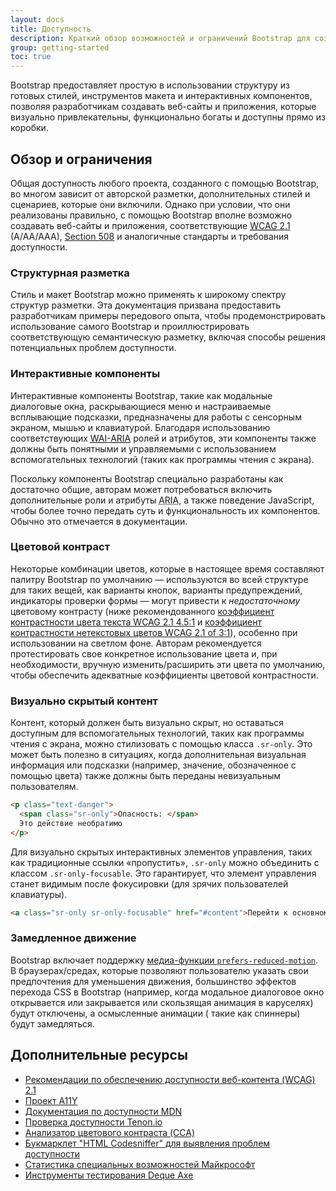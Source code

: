 ```yaml
---
layout: docs
title: Доступность
description: Краткий обзор возможностей и ограничений Bootstrap для создания доступного контента.
group: getting-started
toc: true
---
```


Bootstrap предоставляет простую в использовании структуру из готовых стилей, инструментов макета и интерактивных компонентов, позволяя разработчикам создавать веб-сайты и приложения, которые визуально привлекательны, функционально богаты и доступны прямо из коробки.

## Обзор и ограничения

Общая доступность любого проекта, созданного с помощью Bootstrap, во многом зависит от авторской разметки, дополнительных стилей и сценариев, которые они включили. Однако при условии, что они реализованы правильно, с помощью Bootstrap вполне возможно создавать веб-сайты и приложения, соответствующие [<abbr title="Руководству по доступности веб-контента">WCAG</abbr> 2.1](https://www.w3.org/TR/WCAG/) (A/AA/AAA), [Section 508](https://www.section508.gov/) и аналогичные стандарты и требования доступности.

### Структурная разметка

Стиль и макет Bootstrap можно применять к широкому спектру структур разметки. Эта документация призвана предоставить разработчикам примеры передового опыта, чтобы продемонстрировать использование самого Bootstrap и проиллюстрировать соответствующую семантическую разметку, включая способы решения потенциальных проблем доступности.

### Интерактивные компоненты

Интерактивные компоненты Bootstrap, такие как модальные диалоговые окна, раскрывающиеся меню и настраиваемые всплывающие подсказки, предназначены для работы с сенсорным экраном, мышью и клавиатурой. Благодаря использованию соответствующих [<abbr title="Инициатива веб-доступности">WAI</abbr>-<abbr title="Доступные полнофункциональные Интернет-приложения">ARIA</abbr>](https://www.w3.org/WAI/standards-guidelines/aria/) ролей и атрибутов, эти компоненты также должны быть понятными и управляемыми с использованием вспомогательных технологий (таких как программы чтения с экрана).

Поскольку компоненты Bootstrap специально разработаны как достаточно общие, авторам может потребоваться включить дополнительные роли и атрибуты <abbr title="Доступные полнофункциональные интернет-приложения">ARIA</abbr>, а также поведение JavaScript, чтобы более точно передать суть и функциональность их компонентов. Обычно это отмечается в документации.

### Цветовой контраст

Некоторые комбинации цветов, которые в настоящее время составляют палитру Bootstrap по умолчанию — используются во всей структуре для таких вещей, как варианты кнопок, варианты предупреждений, индикаторы проверки формы — могут привести к *недостаточному* цветовому контрасту (ниже рекомендованного [коэффициент контрастности цвета текста WCAG 2.1 4.5:1](https://www.w3.org/TR/WCAG/#contrast-minimum) и [коэффициент контрастности нетекстовых цветов WCAG 2.1 of 3:1](https://www.w3.org/TR/WCAG/#non-text-contrast)), особенно при использовании на светлом фоне. Авторам рекомендуется протестировать свое конкретное использование цвета и, при необходимости, вручную изменить/расширить эти цвета по умолчанию, чтобы обеспечить адекватные коэффициенты цветовой контрастности.

### Визуально скрытый контент

Контент, который должен быть визуально скрыт, но оставаться доступным для вспомогательных технологий, таких как программы чтения с экрана, можно стилизовать с помощью класса `.sr-only`. Это может быть полезно в ситуациях, когда дополнительная визуальная информация или подсказки (например, значение, обозначенное с помощью цвета) также должны быть переданы невизуальным пользователям.

```html
<p class="text-danger">
  <span class="sr-only">Опасность: </span>
  Это действие необратимо
</p>
```

Для визуально скрытых интерактивных элементов управления, таких как традиционные ссылки «пропустить», `.sr-only` можно объединить с классом `.sr-only-focusable`. Это гарантирует, что элемент управления станет видимым после фокусировки (для зрячих пользователей клавиатуры).

```html
<a class="sr-only sr-only-focusable" href="#content">Перейти к основному содержанию</a>
```

### Замедленное движение

Bootstrap включает поддержку [медиа-функции `prefers-reduced-motion`](https://www.w3.org/TR/mediaqueries-5/#prefers-reduced-motion). В браузерах/средах, которые позволяют пользователю указать свои предпочтения для уменьшения движения, большинство эффектов перехода CSS в Bootstrap (например, когда модальное диалоговое окно открывается или закрывается или скользящая анимация в каруселях) будут отключены, а осмысленные анимации ( такие как спиннеры) будут замедляться.

## Дополнительные ресурсы

- [Рекомендации по обеспечению доступности веб-контента (WCAG) 2.1](https://www.w3.org/TR/WCAG/)
- [Проект A11Y](https://www.a11yproject.com/)
- [Документация по доступности MDN](https://developer.mozilla.org/en-US/docs/Web/Accessibility)
- [Проверка доступности Tenon.io](https://tenon.io/)
- [Анализатор цветового контраста (CCA)](https://www.tpgi.com/color-contrast-checker/)
- [Букмарклет "HTML Codesniffer" для выявления проблем доступности](https://github.com/squizlabs/HTML_CodeSniffer)
- [Статистика специальных возможностей Майкрософт](https://accessibilityinsights.io/)
- [Инструменты тестирования Deque Axe](https://www.deque.com/axe/)

